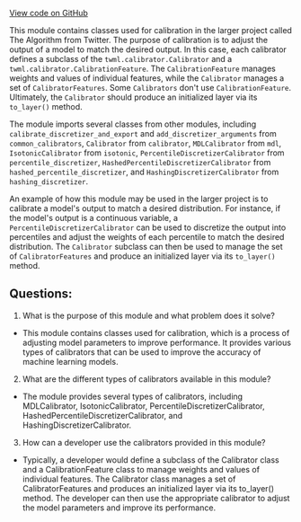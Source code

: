 [View code on GitHub](https://github.com/misbahsy/the-algorithm/twml/twml/contrib/calibrators/__init__.py)

This module contains classes used for calibration in the larger project called The Algorithm from Twitter. The purpose of calibration is to adjust the output of a model to match the desired output. In this case, each calibrator defines a subclass of the `twml.calibrator.Calibrator` and a `twml.calibrator.CalibrationFeature`. The `CalibrationFeature` manages weights and values of individual features, while the `Calibrator` manages a set of `CalibratorFeatures`. Some `Calibrators` don't use `CalibrationFeature`. Ultimately, the `Calibrator` should produce an initialized layer via its `to_layer()` method.

The module imports several classes from other modules, including `calibrate_discretizer_and_export` and `add_discretizer_arguments` from `common_calibrators`, `Calibrator` from `calibrator`, `MDLCalibrator` from `mdl`, `IsotonicCalibrator` from `isotonic`, `PercentileDiscretizerCalibrator` from `percentile_discretizer`, `HashedPercentileDiscretizerCalibrator` from `hashed_percentile_discretizer`, and `HashingDiscretizerCalibrator` from `hashing_discretizer`.

An example of how this module may be used in the larger project is to calibrate a model's output to match a desired distribution. For instance, if the model's output is a continuous variable, a `PercentileDiscretizerCalibrator` can be used to discretize the output into percentiles and adjust the weights of each percentile to match the desired distribution. The `Calibrator` subclass can then be used to manage the set of `CalibratorFeatures` and produce an initialized layer via its `to_layer()` method.
## Questions: 
 1. What is the purpose of this module and what problem does it solve?
- This module contains classes used for calibration, which is a process of adjusting model parameters to improve performance. It provides various types of calibrators that can be used to improve the accuracy of machine learning models.

2. What are the different types of calibrators available in this module?
- The module provides several types of calibrators, including MDLCalibrator, IsotonicCalibrator, PercentileDiscretizerCalibrator, HashedPercentileDiscretizerCalibrator, and HashingDiscretizerCalibrator.

3. How can a developer use the calibrators provided in this module?
- Typically, a developer would define a subclass of the Calibrator class and a CalibrationFeature class to manage weights and values of individual features. The Calibrator class manages a set of CalibratorFeatures and produces an initialized layer via its to_layer() method. The developer can then use the appropriate calibrator to adjust the model parameters and improve its performance.